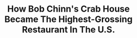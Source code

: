 ---
layout: recentreadings
title: "How Bob Chinn's Crab House Became The Highest-Grossing Restaurant In The U.S."
categories : [recentreadings]
readurl: http://www.forbes.com/sites/dorothypomerantz/2012/07/18/how-bob-chinns-crab-house-became-the-highest-grossing-restaurant-in-the-u-s/
pullquote: "Bob Chinn was 59 years old when he started the business that would come to define him. The determined entrepreneur had already headed 13 businesses, all catering to the restaurant industry, when along with his daughter Marilyn, he opened the doors to Bob Chinn’s Crab House in Wheeling, Ill., 30 miles outside of Chicago in 1982. His restaurant tops our list of the nation’s highest-grossing restaurants with an estimated $24 million in annual revenue.  Numbers were provided by CHD Expert and do not include alcohol sales."
---